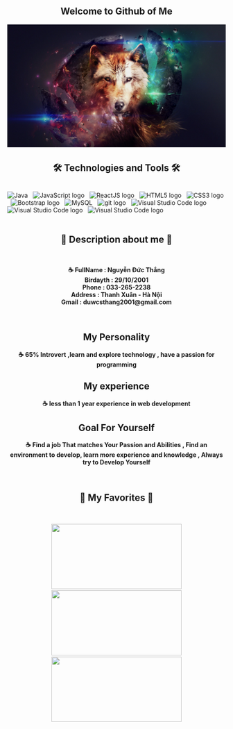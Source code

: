  <h2 align="center">Welcome to Github of Me</h2>
<a href="#" target="_blank">                                                
  <img src="svg/57768.jpg" width="1200" alt="" />
</a>

<h2 align="center">🛠 Technologies and Tools 🛠</h2>
<br>
<!-- https://simpleicons.org/ -->
<span><img src="https://1000logos.net/wp-content/uploads/2020/09/Java-Logo.png" alt="Java" title="" height="66" /></span>
&nbsp;
<span><img src="https://img.shields.io/badge/JavaScript-282C34?logo=javascript&logoColor=F7DF1E" alt="JavaScript logo" title="JavaScript" height="25" /></span>
&nbsp;
<span><img src="https://img.shields.io/badge/ReactJS-282C34?logo=react&logoColor=61DAFB" alt="ReactJS logo" title="ReactJS" height="25" /></span>
&nbsp;
<span><img src="https://img.shields.io/badge/HTML5-282C34?logo=html5&logoColor=E34F26" alt="HTML5 logo" title="HTML5" height="25" /></span>
&nbsp;
<span><img src="https://img.shields.io/badge/CSS3-282C34?logo=css3&logoColor=1572B6" alt="CSS3 logo" title="CSS3" height="25" /></span>
&nbsp;
<span><img src="https://img.shields.io/badge/Bootstrap-282C34?logo=bootstrap&logoColor=7952B3" alt="Bootstrap logo" title="Bootstrap" height="25" /></span>
&nbsp;
<span><img src="https://techvccloud.mediacdn.vn/2020/9/17/mysql-1-1600340047538868003500-crop-160034079526453914971.png" alt="MySQL" title="MySQL" height="25" /></span>
&nbsp;
<span><img src="https://play-lh.googleusercontent.com/PCpXdqvUWfCW1mXhH1Y_98yBpgsWxuTSTofy3NGMo9yBTATDyzVkqU580bfSln50bFU" alt="git logo" title="gitHub" height="25" /></span>
&nbsp;
<span><img src="https://img.shields.io/badge/VS%20Code-282C34?logo=visual-studio-code&logoColor=007ACC" alt="Visual Studio Code logo" title="Visual Studio Code" height="25" /></span>
&nbsp;
<span><img src="https://upload.wikimedia.org/wikipedia/commons/thumb/9/9c/IntelliJ_IDEA_Icon.svg/1200px-IntelliJ_IDEA_Icon.svg.png" alt="Visual Studio Code logo" title="IntelliJ" height="25" /></span>
&nbsp;
<span><img src="https://upload.wikimedia.org/wikipedia/commons/thumb/9/98/Apache_NetBeans_Logo.svg/1200px-Apache_NetBeans_Logo.svg.png" alt="Visual Studio Code logo" title="Aphache" height="25" /></span>
&nbsp;
<br>
<br>

<h2 align="center">📖 Description about me 📖</h2>
<br>
<p align="center"><strong>☕ FullName : Nguyễn Đức Thắng <br> Birdayth : 29/10/2001 <br> Phone : 033-265-2238 <br> Address : Thanh Xuân - Hà Nội <br> Gmail : duwcsthang2001@gmail.com 
</strong></p>
<br>
<h2 align="center"> My Personality </h2>
<p align="center"><strong>☕ 65% Introvert  ,learn and explore technology , have a passion for programming 
</strong></p>
<h2 align="center"> My experience </h2>
<p align="center"><strong>☕ less than 1 year experience in web development
</strong></p>
<h2 align="center"> Goal For Yourself </h2>
<p align="center"><strong>☕  Find a job That matches Your Passion and Abilities , Find an environment to develop, learn more experience and knowledge , Always try to Develop Yourself
</strong></p>
<br>
<h2 align="center">📑 My Favorites 📑</h2>
<br>
<p align="center">
<img src="https://img.freepik.com/free-vector/isometric-people-working-with-technology_52683-19078.jpg?w=2000" width="300" height="150" alt="" />
<img src="https://cdn.tgdd.vn/GameApp/4/221941/Screentshots/lien-minh-huyen-thoai-game-moba-pho-bien-nhat-the-gioi-21-05-2020-2.jpg" width="300" height="150" alt="" />
<img src="https://media.istockphoto.com/id/910293318/vector/running-men-icon.jpg?s=612x612&w=0&k=20&c=G5Azj4uEBHjfA7WXRQbsNx0YBOWIWpvoMvptOaJtEVI=" width="300" height="150"alt="" />
</p>
